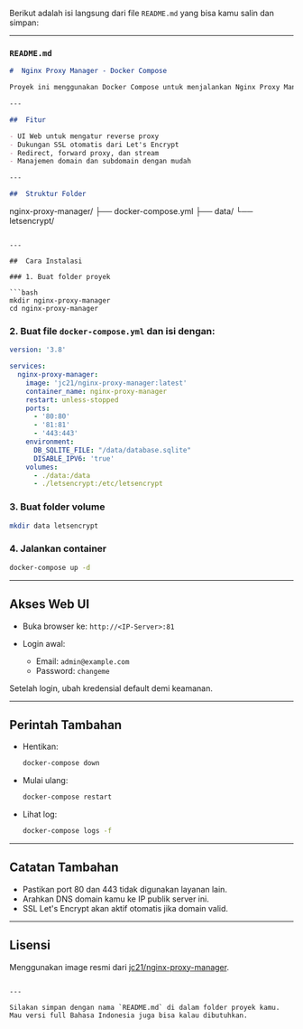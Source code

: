 Berikut adalah isi langsung dari file `README.md` yang bisa kamu salin dan simpan:

---

###  `README.md`

```markdown
#  Nginx Proxy Manager - Docker Compose

Proyek ini menggunakan Docker Compose untuk menjalankan Nginx Proxy Manager, sebuah tool berbasis web untuk mengelola reverse proxy dengan mudah.

---

##  Fitur

- UI Web untuk mengatur reverse proxy
- Dukungan SSL otomatis dari Let's Encrypt
- Redirect, forward proxy, dan stream
- Manajemen domain dan subdomain dengan mudah

---

##  Struktur Folder

```

nginx-proxy-manager/
├── docker-compose.yml
├── data/
└── letsencrypt/

````

---

##  Cara Instalasi

### 1. Buat folder proyek

```bash
mkdir nginx-proxy-manager
cd nginx-proxy-manager
````

### 2. Buat file `docker-compose.yml` dan isi dengan:

```yaml
version: '3.8'

services:
  nginx-proxy-manager:
    image: 'jc21/nginx-proxy-manager:latest'
    container_name: nginx-proxy-manager
    restart: unless-stopped
    ports:
      - '80:80'
      - '81:81'
      - '443:443'
    environment:
      DB_SQLITE_FILE: "/data/database.sqlite"
      DISABLE_IPV6: 'true'
    volumes:
      - ./data:/data
      - ./letsencrypt:/etc/letsencrypt
```

### 3. Buat folder volume

```bash
mkdir data letsencrypt
```

### 4. Jalankan container

```bash
docker-compose up -d
```

---

##  Akses Web UI

* Buka browser ke: `http://<IP-Server>:81`
* Login awal:

  * Email: `admin@example.com`
  * Password: `changeme`

Setelah login, ubah kredensial default demi keamanan.

---

##  Perintah Tambahan

* Hentikan:

  ```bash
  docker-compose down
  ```

* Mulai ulang:

  ```bash
  docker-compose restart
  ```

* Lihat log:

  ```bash
  docker-compose logs -f
  ```

---

##  Catatan Tambahan

* Pastikan port 80 dan 443 tidak digunakan layanan lain.
* Arahkan DNS domain kamu ke IP publik server ini.
* SSL Let's Encrypt akan aktif otomatis jika domain valid.

---

##  Lisensi

Menggunakan image resmi dari [jc21/nginx-proxy-manager](https://github.com/NginxProxyManager/nginx-proxy-manager).

```

---

Silakan simpan dengan nama `README.md` di dalam folder proyek kamu. Mau versi full Bahasa Indonesia juga bisa kalau dibutuhkan.
```

